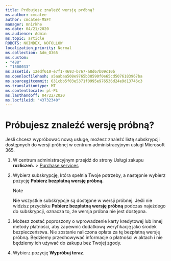 ```yaml
---
title: Próbujesz znaleźć wersję próbną?
ms.author: cmcatee
author: cmcatee-MSFT
manager: mnirkhe
ms.date: 04/21/2020
ms.audience: Admin
ms.topic: article
ROBOTS: NOINDEX, NOFOLLOW
localization_priority: Normal
ms.collection: Adm_O365
ms.custom:
- "488"
- "1500033"
ms.assetid: 12edf610-e7f1-4693-b767-a8d67b09c10b
ms.openlocfilehash: a5aabaa508e9765b38590f0e65cd5076183967ba
ms.sourcegitcommit: 631cbb5f03e5371f0995e976536d24e9d13746c3
ms.translationtype: MT
ms.contentlocale: pl-PL
ms.lasthandoff: 04/22/2020
ms.locfileid: "43732340"
---
```

# <a name="trying-to-find-a-trial"></a>Próbujesz znaleźć wersję próbną?

Jeśli chcesz wypróbować nową usługę, możesz znaleźć listę subskrypcji dostępnych do wersji próbnej w centrum administracyjnym usługi Microsoft 365.
  
1. W centrum administracyjnym przejdź do strony Usługi zakupu **rozliczeń.** \> [Purchase services](https://go.microsoft.com/fwlink/p/?linkid=868433)

2. Wybierz subskrypcję, która spełnia Twoje potrzeby, a następnie wybierz pozycję **Pobierz bezpłatną wersję próbną.**

    > [!NOTE]
    > Nie wszystkie subskrypcje są dostępne w wersji próbnej. Jeśli nie widzisz przycisku **Pobierz bezpłatną wersję próbną** podczas najeżdego do subskrypcji, oznacza to, że wersja próbna nie jest dostępna.
  
3. Możesz zostać poproszony o wprowadzenie karty kredytowej lub innej metody płatności, aby zapewnić dodatkową weryfikację jako środek bezpieczeństwa. Nie zostanie naliczona opłata za tę bezpłatną wersję próbną. Będziemy przechowywać informacje o płatności w aktach i nie będziemy ich używać do zakupu bez Twojej zgody.

4. Wybierz pozycję **Wypróbuj teraz**.
